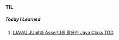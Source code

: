 ### TIL
##### Today I Learned

1. <a href="/JAVA/JUnit&AssertJ">[JAVA] JUnit과 AssertJ를 활용한 Java Class TDD</a>
